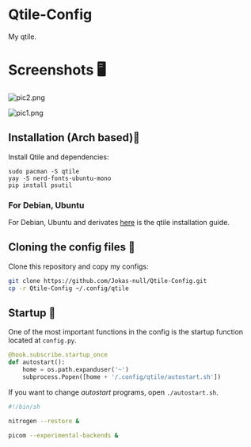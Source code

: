 # Qtile-Config
My qtile.

# Screenshots 🖥️

![pic2.png](https://github.com/Jokas-null/Qtile-Config/blob/main/screenshots/pic2.png)

![pic1.png](https://github.com/Jokas-null/Qtile-Config/blob/main/screenshots/pic1.png)

## Installation (Arch based)🐧

Install Qtile and dependencies:

```
sudo pacman -S qtile 
yay -S nerd-fonts-ubuntu-mono
pip install psutil
```
### For Debian, Ubuntu

For Debian, Ubuntu and derivates [here](http://docs.qtile.org/en/latest/manual/install/ubuntu.html) is the qtile installation guide.


## Cloning the config files 📁

Clone this repository and copy my configs:

```bash
git clone https://github.com/Jokas-null/Qtile-Config.git
cp -r Qtile-Config ~/.config/qtile
```
## Startup  🏁

One of the most important functions in the config is the startup function located at ```config.py```.

``` python
@hook.subscribe.startup_once
def autostart():
    home = os.path.expanduser('~')
    subprocess.Popen([home + '/.config/qtile/autostart.sh'])
```

If you want to change *autostart* programs, open  ```./autostart.sh```.

```bash
#!/bin/sh

nitrogen --restore &

picom --experimental-backends &
```
